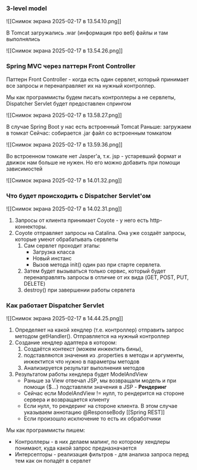 ### 3-level model 

![[Снимок экрана 2025-02-17 в 13.54.10.png]]

В Tomcat загружались .war (информация про веб) файлы и там выполнялись

![[Снимок экрана 2025-02-17 в 13.54.26.png]]

### Spring MVC через паттерн Front Controller

Паттерн Front Controller - когда есть один сервлет, который принимает все запросы и перенаправляет их на нужный контроллер.

Мы как программисты будем писать контроллеры а не сервлеты, Dispatcher Servlet будет предоставлен спрингом

![[Снимок экрана 2025-02-17 в 13.58.27.png]]

В случае Spring Boot у нас есть встроенный Tomcat
Раньше: загружаем в томкат
Сейчас: собирается .jar файл со встроенным томкатом

![[Снимок экрана 2025-02-17 в 13.59.36.png]]

Во встроенном томкате нет Jasper'a, т.к. jsp - устаревший формат и движок нам больше не нужен. Но его можно добавить при помощи зависимостей

![[Снимок экрана 2025-02-17 в 14.01.32.png]]

### Что будет происходить с Dispatcher Servlet'ом

![[Снимок экрана 2025-02-17 в 14.02.31.png]]

1. Запросы от клиента принимает Coyote - у него есть http-коннекторы.
2. Coyote отправляет запросы на Catalina. Она уже создаёт запросы, которые умеют обрабатывать сервлеты
	1. Сам сервлет проходит этапы:
		- Загрузка класса
		- Новый инстанс
		- Вызов метода init() один раз при старте сервлета. 
	2. Затем будет вызываться только сервис, который будет перенаправлять запросы в отличие от их вида (GET, POST, PUT, DELETE)
	3. destroy() при завершении работы сервлета

### Как работает Dispatcher Servlet
![[Снимок экрана 2025-02-17 в 14.44.25.png]]

1. Определяет на какой хендлер (т.е. контроллер) отправить запрос методом getHandler(). Отправляется на нужный контроллер
2. Создание хендлер адаптера в котором: 
	1. Создаётся контекст (можем инжектить бины), 
	2. подставляются значения из .properties в методы и аргументы, инжектится что нужно в параметры методов
	3. Анализируется результат выполнения методов
3. Результатом работы хендлера будет ModelAndView
	- Раньше за View отвечал JSP, мы возвращали модель и при помощи {$...} подставляли значения в JSP - **Рендеринг**
	- Сейчас если ModelAndView != нулл, то рендерится на стороне сервера и возвращается клиенту
	- Если нулл, то рендеринг на стороне клиента. В этом случае указываем аннотацию @ResponseBody [[Spring REST]]
	- Если произошло исключение то есть их обработчики

Мы как программисты пишем:
- Контроллеры - в них делаем мапинг, по которому хендлеры понимают, куда какой запрос предназначается
- Интерсепторы - реализация фильтров - для анализа запроса перед тем как он попадёт в сервлет